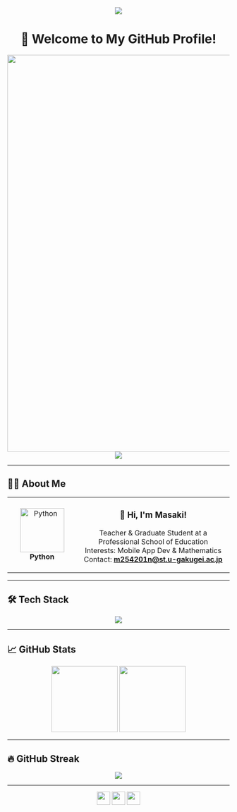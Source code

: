 <!-- 🌊 Welcome Header -->
<div align="center">
  <img src="https://capsule-render.vercel.app/api?type=waving&color=gradient&customColorList=0,2,2,5,30&height=150&section=header&animation=twinkling" />
</div>

<h1 align="center">🌟 Welcome to My GitHub Profile!</h1>

<div align="center">
  <img src="https://user-images.githubusercontent.com/74038190/212284100-561aa473-3905-4a80-b561-0d28506553ee.gif" width="900">
</div>

<div align="center">
  <img src="https://readme-typing-svg.herokuapp.com?font=Fira+Code&size=28&duration=2800&pause=2000&color=A9FEF7&center=true&vCenter=true&width=700&lines=Hey+there!+I'm+Masaki+%F0%9F%91%8B;+elementary+Teacher+%E2%9C%A8;Always+Learning+New+Things+%F0%9F%93%9A" />
</div>

---

## 🙋‍♂️ About Me

<table>
<tr>
<td align="center" width="200">
  <img src="https://skillicons.dev/icons?i=python" width="100" height="100" alt="Python" />
  <br><strong>Python</strong>
</td>
<td align="center" width="600">

### 👋 Hi, I'm Masaki!
  Teacher & Graduate Student at a Professional School of Education    
  Interests: Mobile App Dev & Mathematics  
  Contact: **m254201n@st.u-gakugei.ac.jp**

</td>
</tr>
</table>

---

## 🛠️ Tech Stack

<p align="center">
  <img src="https://skillicons.dev/icons?i=vscode,git,github,javascript,python,php,docker" />
</p>

---

## 📈 GitHub Stats

<div align="center">
  <img src="https://github-readme-stats.vercel.app/api?username=nov11masaki&show_icons=true&theme=radical" height="150" />
  <img src="https://github-readme-stats.vercel.app/api/top-langs/?username=nov11masaki&layout=compact&theme=radical" height="150" />
</div>

---

## 🔥 GitHub Streak

<div align="center">
  <img src="https://github-readme-streak-stats.herokuapp.com/?user=nov11masaki&theme=transparent&border_radius=10&starting_year=2020" />
</div>

---

<p align="center">
  <img src="https://user-images.githubusercontent.com/44926913/175852850-3fb6c715-1856-41ff-8c1f-94ce3b03b458.gif" height="30">
  <img src="https://user-images.githubusercontent.com/44926913/175853109-f8850656-6704-4a8a-bee6-9aca154d929b.gif" height="30">
  <img src="https://user-images.githubusercontent.com/44926913/175853154-5449d974-975e-44a6-ab84-a86031265e40.gif" height="30">
</p>
